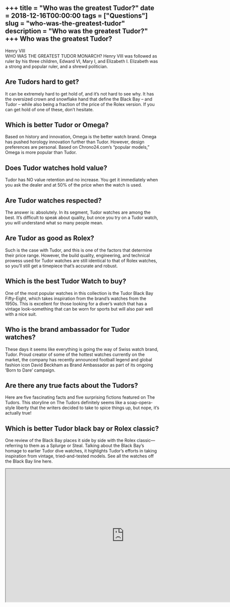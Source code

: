 +++
title = "Who was the greatest Tudor?"
date = 2018-12-16T00:00:00
tags = ["Questions"]
slug = "who-was-the-greatest-tudor"
description = "Who was the greatest Tudor?"
+++
Who was the greatest Tudor?
---------------------------

Henry VIII  
WHO WAS THE GREATEST TUDOR MONARCH? Henry VIII was followed as ruler by his three children, Edward VI, Mary I, and Elizabeth I. Elizabeth was a strong and popular ruler, and a shrewd politician.

Are Tudors hard to get?
-----------------------

It can be extremely hard to get hold of, and it’s not hard to see why. It has the oversized crown and snowflake hand that define the Black Bay – and Tudor – while also being a fraction of the price of the Rolex version. If you can get hold of one of these, don’t hesitate.

Which is better Tudor or Omega?
-------------------------------

Based on history and innovation, Omega is the better watch brand. Omega has pushed horology innovation further than Tudor. However, design preferences are personal. Based on Chrono24.com’s “popular models,” Omega is more popular than Tudor.

Does Tudor watches hold value?
------------------------------

Tudor has NO value retention and no increase. You get it immediately when you ask the dealer and at 50% of the price when the watch is used.

Are Tudor watches respected?
----------------------------

The answer is: absolutely. In its segment, Tudor watches are among the best. It’s difficult to speak about quality, but once you try on a Tudor watch, you will understand what so many people mean.

Are Tudor as good as Rolex?
---------------------------

Such is the case with Tudor, and this is one of the factors that determine their price range. However, the build quality, engineering, and technical prowess used for Tudor watches are still identical to that of Rolex watches, so you’ll still get a timepiece that’s accurate and robust.

Which is the best Tudor Watch to buy?
-------------------------------------

One of the most popular watches in this collection is the Tudor Black Bay Fifty-Eight, which takes inspiration from the brand’s watches from the 1950s. This is excellent for those looking for a diver’s watch that has a vintage look–something that can be worn for sports but will also pair well with a nice suit.

Who is the brand ambassador for Tudor watches?
----------------------------------------------

These days it seems like everything is going the way of Swiss watch brand, Tudor. Proud creator of some of the hottest watches currently on the market, the company has recently announced football legend and global fashion icon David Beckham as Brand Ambassador as part of its ongoing ‘Born to Dare’ campaign.

Are there any true facts about the Tudors?
------------------------------------------

Here are five fascinating facts and five surprising fictions featured on The Tudors. This storyline on The Tudors definitely seems like a soap-opera-style liberty that the writers decided to take to spice things up, but nope, it’s actually true!

Which is better Tudor black bay or Rolex classic?
-------------------------------------------------

One review of the Black Bay places it side by side with the Rolex classic—referring to them as a Splurge or Steal. Talking about the Black Bay’s homage to earlier Tudor dive watches, it highlights Tudor’s efforts in taking inspiration from vintage, tried-and-tested models. See all the watches off the Black Bay line here.

<iframe allow="accelerometer; autoplay; clipboard-write; encrypted-media; gyroscope; picture-in-picture" allowfullscreen="" class="__youtube_prefs__  epyt-is-override  no-lazyload" data-no-lazy="1" data-origheight="433" data-origwidth="770" data-skipgform_ajax_framebjll="" height="433" id="_ytid_90385" loading="lazy" src="https://www.youtube.com/embed/hx3OR8qj24c?enablejsapi=1&autoplay=0&cc_load_policy=0&cc_lang_pref=&iv_load_policy=1&loop=0&modestbranding=0&rel=1&fs=1&playsinline=0&autohide=2&theme=dark&color=red&controls=1&" title="YouTube player" width="770"></iframe>